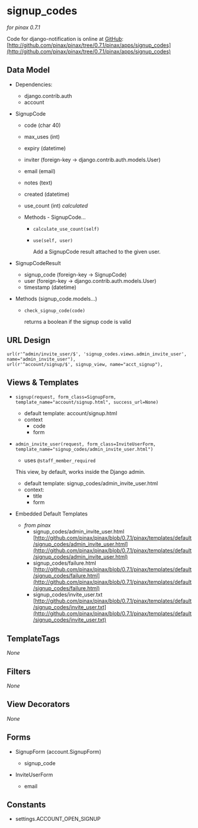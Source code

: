 signup_codes
============

_for pinax 0.7.1_

Code for django-notification is online at [GitHub](http://github.com): [http://github.com/pinax/pinax/tree/0.7.1/pinax/apps/signup_codes](http://github.com/pinax/pinax/tree/0.7.1/pinax/apps/signup_codes)

Data Model
----------

* Dependencies: 
	* django.contrib.auth
	* account
	
* SignupCode

	* code (char 40)
	* max\_uses (int)
	* expiry (datetime)
	* inviter (foreign-key -> django.contrib.auth.models.User)
	* email (email)
	* notes (text)
	* created (datetime)
	* use\_count (int) _calculated_

	* Methods - SignupCode...
	
		* `calculate_use_count(self)`
		
		* `use(self, user)`
		
			Add a SignupCode result attached to the given user.

* SignupCodeResult

	* signup\_code (foreign-key -> SignupCode)
	* user (foreign-key -> django.contrib.auth.models.User)
	* timestamp (datetime)

* Methods (signup_code.models...)

	* `check_signup_code(code)`
	
		returns a boolean if the signup code is valid
	
URL Design
----------

    url(r'^admin/invite_user/$', 'signup_codes.views.admin_invite_user', name="admin_invite_user"),
    url(r'^account/signup/$', signup_view, name="acct_signup"),

Views & Templates
-----------------

* `signup(request, form_class=SignupForm,
        template_name="account/signup.html", success_url=None)`

	* default template: account/signup.html
	* context
		* code
		* form

* `admin_invite_user(request, form_class=InviteUserForm,
		        template_name="signup_codes/admin_invite_user.html")`
	* uses `@staff_member_required`
	
	This view, by default, works inside the Django admin.
	
	* default template: signup\_codes/admin\_invite\_user.html
	* context:
		* title
		* form

* Embedded Default Templates
	* _from pinax_
		* signup\_codes/admin\_invite\_user.html [http://github.com/pinax/pinax/blob/0.7.1/pinax/templates/default/signup_codes/admin_invite_user.html](http://github.com/pinax/pinax/blob/0.7.1/pinax/templates/default/signup_codes/admin_invite_user.html)
		* signup\_codes/failure.html [http://github.com/pinax/pinax/blob/0.7.1/pinax/templates/default/signup_codes/failure.html](http://github.com/pinax/pinax/blob/0.7.1/pinax/templates/default/signup_codes/failure.html)
		* signup\_codes/invite\_user.txt [http://github.com/pinax/pinax/blob/0.7.1/pinax/templates/default/signup_codes/invite_user.txt](http://github.com/pinax/pinax/blob/0.7.1/pinax/templates/default/signup_codes/invite_user.txt)

TemplateTags
------------

_None_

Filters
-------

_None_

View Decorators
---------------

_None_

Forms
-----

* SignupForm (account.SignupForm)
	* signup_code

* InviteUserForm
	* email

Constants
---------

* settings.ACCOUNT\_OPEN\_SIGNUP
